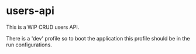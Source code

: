# users-api
This is a WIP CRUD users API.

There is a 'dev' profile so to boot the application this profile should be in the run configurations.
